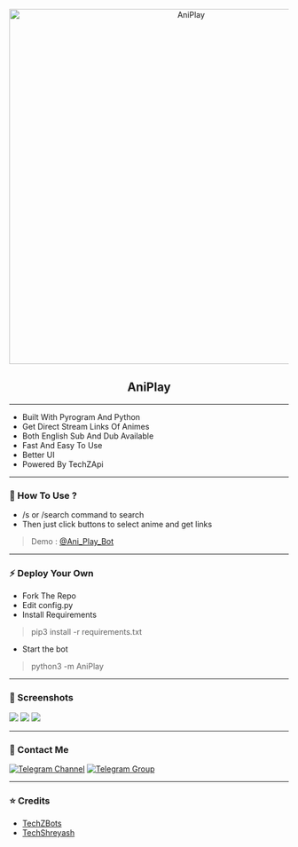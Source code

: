 <p align="center" ><a href="https://github.com/TechShreyash/AniPlay">
    <img src="https://socialify.git.ci/TechShreyash/AniPlay/image?description=1&font=Source%20Code%20Pro&forks=1&issues=1&pattern=Charlie%20Brown&pulls=1&stargazers=1&theme=Dark" alt="AniPlay" width="640"/></a></p>

<h2 align="center"><b>AniPlay</b></h2>

<hr>

- Built With Pyrogram And Python
- Get Direct Stream Links Of Animes
- Both English Sub And Dub Available
- Fast And Easy To Use
- Better UI
- Powered By TechZApi

<hr>

### 🧲 How To Use ?

- /s or /search command to search
- Then just click buttons to select anime and get links
> Demo : [@Ani_Play_Bot](https://t.me/Ani_Play_Bot)

<hr>

### ⚡️ Deploy Your Own

- Fork The Repo
- Edit config.py
- Install Requirements
> pip3 install -r requirements.txt
- Start the bot
> python3 -m AniPlay


<hr>

### 📸 Screenshots

<img src="https://i.imgur.com/ARqhRt8.png">

<img src="https://i.imgur.com/lVNVDzO.png">

<img src="https://i.imgur.com/b6dQ5vf.png">


<hr>


### 👤 Contact Me

[![Telegram Channel](https://img.shields.io/static/v1?label=Join&message=Telegram%20Channel&color=blueviolet&style=for-the-badge&logo=telegram&logoColor=violet)](https://telegram.me/TechZBots) [![Telegram Group](https://img.shields.io/static/v1?label=Join&message=Telegram%20Group&color=blueviolet&style=for-the-badge&logo=telegram&logoColor=violet)](https://telegram.me/TechZBots_Support)

<hr>

### ⭐ Credits

* [TechZBots](https://t.me/TechZBots)
* [TechShreyash](https://github.com/TechShreyash)
